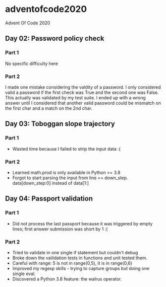 # adventofcode2020
Advent Of Code 2020

## Day 02: Password policy check
### Part 1
No specific difficulty here

### Part 2
I made one mistake considering the valdity of a password.
I only considered valid a password if the first check was True and the second one was False.
This actually was validated by my test suite.
I ended up with a wrong answer until I considered that another valid password could be mismatch on the first char and a match on the 2nd char.

## Day 03: Toboggan slope trajectory
### Part 1
 - Wasted time because I failed to strip the input data :(

### Part 2
 - Learned math.prod is only available in Python >= 3.8
 - Forgot to start parsing the input from line == down_step. data[down_step:0] instead of data[1:]

## Day 04: Passport validation
### Part 1
 - Did not process the last passport because it was triggered by empty lines; first answer submission was short by 1 :(

 ### Part 2
  - Tried to validate in one single if statement but couldn't debug
  - Broke down the vailidation tests in functions and unit tested them. 
  - Careful with range: 5 is not in range(0,5), it is in range(0,6)
  - Improved my regexp skills - trying to capture groups but doing one single eval.
  - Discovered a Python 3.8 feature: the walrus operator.
  

